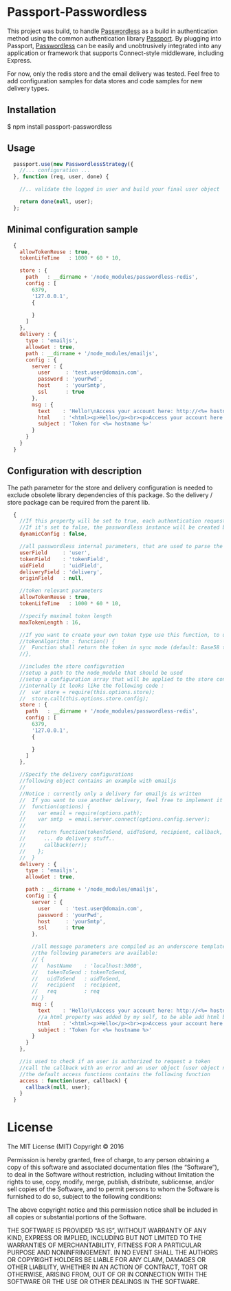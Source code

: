 # Passport-Passwordless

This project was build, to handle [Passwordless](https://github.com/florianheinemann/passwordless) as a build in authentication method using the common authentication library [Passport](https://github.com/jaredhanson/passport).
By plugging into Passport, [Passwordless](https://github.com/florianheinemann/passwordless) can be easily and unobtrusively integrated into any application or framework that supports Connect-style middleware, including Express.

For now, only the redis store and the email delivery was tested. Feel free to add configuration samples for data stores and code samples for new delivery types. 

## Installation

  $ npm install passport-passwordless

## Usage

```javascript
  passport.use(new PasswordlessStrategy({ 
    //... configuration ... 
  }, function (req, user, done) {

    //.. validate the logged in user and build your final user object

    return done(null, user);
  };
```

## Minimal configuration sample

```javascript
  {
    allowTokenReuse : true,
    tokenLifeTime   : 1000 * 60 * 10,

    store : {
      path   : __dirname + '/node_modules/passwordless-redis',
      config : [
        6379,
        '127.0.0.1',
        {

        }
      ]
    },
    delivery : {
      type : 'emailjs',
      allowGet : true,
      path : __dirname + '/node_modules/emailjs',
      config : {
        server : {
          user     : 'test.user@domain.com', 
          password : 'yourPwd', 
          host     : 'yourSmtp', 
          ssl      : true
        },
        msg : {
          text    : 'Hello!\nAccess your account here: http://<%= hostname %>?token=<%= tokenToSend %>&uid=',
          html    : '<html><p>Hello</p><br><p>Access your account here: http://<%= hostname %>?token=<%= tokenToSend %>&uid=<%= uidToSend %></p>'
          subject : 'Token for <%= hostname %>'
        }
      }
    }
  }
```

## Configuration with description
The path parameter for the store and delivery configuration is needed to exclude obsolete library dependencies of this package. So the delivery / store package can be required from the parent lib.

```javascript
  {
    //If this property will be set to true, each authentication request generates a new passwordless instance to handle multiple and dynamic configurations
    //If it's set to false, the passwordless instance will be created by instantiating the strategy
    dynamicConfig : false,

    //all passwordless internal parameters, that are used to parse the request query object
    userField     : 'user',
    tokenField    : 'tokenField',
    uidField      : 'uidField',
    deliveryField : 'delivery',
    originField   : null,

    //token relevant parameters
    allowTokenReuse : true,
    tokenLifeTime   : 1000 * 60 * 10,

    //specify maximal token length
    maxTokenLength : 16,

    //If you want to create your own token type use this function, to use your own algorithm. 
    //tokenAlgorithm : function() {
    //  Function shall return the token in sync mode (default: Base58 token)
    //},

    //includes the store configuration
    //setup a path to the node_module that should be used
    //setup a configuration array that will be applied to the store constructor
    //internally it looks like the following code :
    //  var store = require(this.options.store);
    //  store.call(this.options.store.config);
    store : {
      path   : __dirname + '/node_modules/passwordless-redis',
      config : [
        6379,
        '127.0.0.1',
        {

        }
      ]
    },

    //Specify the delivery configurations
    //following object contains an example with emailjs
    //
    //Notice : currently only a delivery for emailjs is written
    //  If you want to use another delivery, feel free to implement it or apply a function like the following as the delivery
    //  function(options) {
    //    var email = require(options.path); 
    //    var smtp  = email.server.connect(options.config.server);
    //
    //    return function(tokenToSend, uidToSend, recipient, callback, req) {
    //      ... do delivery stuff..
    //      callback(err);
    //    };
    //  }
    delivery : {
      type : 'emailjs',
      allowGet : true,

      path : __dirname + '/node_modules/emailjs',
      config : {
        server : {
          user     : 'test.user@domain.com', 
          password : 'yourPwd', 
          host     : 'yourSmtp', 
          ssl      : true
        },

        //all message parameters are compiled as an underscore template (http://underscorejs.org/#template)
        //the following parameters are available:
        // {
        //   hostName    : 'localhost:3000',
        //   tokenToSend : tokenToSend,
        //   uidToSend   : uidToSend,
        //   recipient   : recipient,
        //   req         : req 
        // }
        msg : {
          text    : 'Hello!\nAccess your account here: http://<%= hostname %>?token=<%= tokenToSend %>&uid=',
          //a html property was added by my self, to be able add html body automatically to the configuration
          html    : '<html><p>Hello</p><br><p>Access your account here: http://<%= hostname %>?token=<%= tokenToSend %>&uid=<%= uidToSend %></p>'
          subject : 'Token for <%= hostname %>'
        }
      }
    },

    //is used to check if an user is authorized to request a token
    //call the callback with an error and an user object (user object needs an parameter called "id" to specify it's email adress, sms, ...)
    //the default access functions contains the following function
    access : function(user, callback) {
      callback(null, user);
    }
  }
```

# License
The MIT License (MIT)
Copyright © 2016 <copyright holders>

Permission is hereby granted, free of charge, to any person obtaining a copy of this software and associated documentation files (the “Software”), to deal in the Software without restriction, including without limitation the rights to use, copy, modify, merge, publish, distribute, sublicense, and/or sell copies of the Software, and to permit persons to whom the Software is furnished to do so, subject to the following conditions:

The above copyright notice and this permission notice shall be included in all copies or substantial portions of the Software.

THE SOFTWARE IS PROVIDED “AS IS”, WITHOUT WARRANTY OF ANY KIND, EXPRESS OR IMPLIED, INCLUDING BUT NOT LIMITED TO THE WARRANTIES OF MERCHANTABILITY, FITNESS FOR A PARTICULAR PURPOSE AND NONINFRINGEMENT. IN NO EVENT SHALL THE AUTHORS OR COPYRIGHT HOLDERS BE LIABLE FOR ANY CLAIM, DAMAGES OR OTHER LIABILITY, WHETHER IN AN ACTION OF CONTRACT, TORT OR OTHERWISE, ARISING FROM, OUT OF OR IN CONNECTION WITH THE SOFTWARE OR THE USE OR OTHER DEALINGS IN THE SOFTWARE.